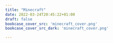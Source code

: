 ```yaml
---
title: "Minecraft"
date: 2022-03-24T20:45:22+01:00
draft: false
bookcase_cover_src: 'minecraft_cover.png'
bookcase_cover_src_dark: 'minecraft_cover.png'

---
```


